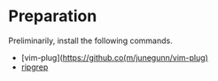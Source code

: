 # Preparation

Preliminarily, install the following commands.

- [vim-plug](https://github.co(m/junegunn/vim-plug)
- [ripgrep](https://github.com/BurntSushi/ripgrep)
